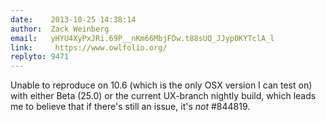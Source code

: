 ```yaml
---
date:    2013-10-25 14:38:14
author:  Zack Weinberg
email:   yHYU4XyPxJRi.69P__nKm66MbjFDw.t88sUQ_JJyp0KYTclA_l
link:     https://www.owlfolio.org/
replyto: 9471
---
```


Unable to reproduce on 10.6 (which is the only OSX version I can test
on) with either Beta (25.0) or the current UX-branch nightly build,
which leads me to believe that if there's still an issue, it's
<i>not</i> #844819.
